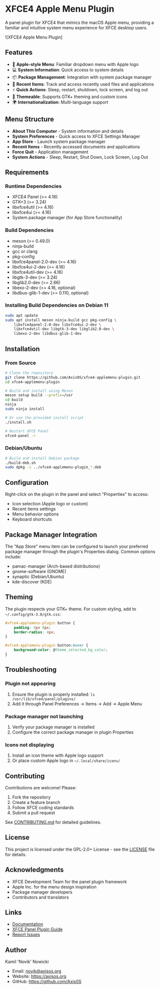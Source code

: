 # XFCE4 Apple Menu Plugin

A panel plugin for XFCE4 that mimics the macOS Apple menu, providing a familiar and intuitive system menu experience for XFCE desktop users.

![XFCE4 Apple Menu Plugin]

## Features

- 🍎 **Apple-style Menu**: Familiar dropdown menu with Apple logo
- 💻 **System Information**: Quick access to system details
- 📦 **Package Management**: Integration with system package manager
- 📄 **Recent Items**: Track and access recently used files and applications
- ⚡ **Quick Actions**: Sleep, restart, shutdown, lock screen, and log out
- 🎨 **Themeable**: Supports GTK+ theming and custom icons
- 🌍 **Internationalization**: Multi-language support

## Menu Structure

- **About This Computer** - System information and details
- **System Preferences** - Quick access to XFCE Settings Manager
- **App Store** - Launch system package manager
- **Recent Items** - Recently accessed documents and applications
- **Force Quit** - Application management
- **System Actions** - Sleep, Restart, Shut Down, Lock Screen, Log Out

## Requirements

### Runtime Dependencies
- XFCE4 Panel (>= 4.16)
- GTK+3 (>= 3.24)
- libxfce4util (>= 4.16)
- libxfce4ui (>= 4.16)
- System package manager (for App Store functionality)

### Build Dependencies
- meson (>= 0.49.0)
- ninja-build
- gcc or clang
- pkg-config
- libxfce4panel-2.0-dev (>= 4.16)
- libxfce4ui-2-dev (>= 4.16)
- libxfce4util-dev (>= 4.16)
- libgtk-3-dev (>= 3.24)
- libglib2.0-dev (>= 2.66)
- libexo-2-dev (>= 4.16, optional)
- libdbus-glib-1-dev (>= 0.110, optional)

### Installing Build Dependencies on Debian 11

```bash
sudo apt update
sudo apt install meson ninja-build gcc pkg-config \
    libxfce4panel-2.0-dev libxfce4ui-2-dev \
    libxfce4util-dev libgtk-3-dev libglib2.0-dev \
    libexo-2-dev libdbus-glib-1-dev
```

## Installation

### From Source

```bash
# Clone the repository
git clone https://github.com/Axis0S/xfce4-applemenu-plugin.git
cd xfce4-applemenu-plugin

# Build and install using Meson
meson setup build --prefix=/usr
cd build
ninja
sudo ninja install

# Or use the provided install script
./install.sh

# Restart XFCE Panel
xfce4-panel -r
```

### Debian/Ubuntu

```bash
# Build and install Debian package
./build-deb.sh
sudo dpkg -i ../xfce4-applemenu-plugin_*.deb
```

## Configuration

Right-click on the plugin in the panel and select "Properties" to access:

- Icon selection (Apple logo or custom)
- Recent items settings
- Menu behavior options
- Keyboard shortcuts

## Package Manager Integration

The "App Store" menu item can be configured to launch your preferred package manager through the plugin's Properties dialog. Common options include:
- pamac-manager (Arch-based distributions)
- gnome-software (GNOME)
- synaptic (Debian/Ubuntu)
- kde-discover (KDE)

## Theming

The plugin respects your GTK+ theme. For custom styling, add to `~/.config/gtk-3.0/gtk.css`:

```css
#xfce4-applemenu-plugin button {
    padding: 4px 8px;
    border-radius: 4px;
}

#xfce4-applemenu-plugin button:hover {
    background-color: @theme_selected_bg_color;
}
```

## Troubleshooting

### Plugin not appearing
1. Ensure the plugin is properly installed: `ls /usr/lib/xfce4/panel/plugins/`
2. Add it through Panel Preferences → Items → Add → Apple Menu

### Package manager not launching
1. Verify your package manager is installed
2. Configure the correct package manager in plugin Properties

### Icons not displaying
1. Install an icon theme with Apple logo support
2. Or place custom Apple logo in `~/.local/share/icons/`

## Contributing

Contributions are welcome! Please:

1. Fork the repository
2. Create a feature branch
3. Follow XFCE coding standards
4. Submit a pull request

See [CONTRIBUTING.md](CONTRIBUTING.md) for detailed guidelines.

## License

This project is licensed under the GPL-2.0+ License - see the [LICENSE](LICENSE) file for details.

## Acknowledgments

- XFCE Development Team for the panel plugin framework
- Apple Inc. for the menu design inspiration
- Package manager developers
- Contributors and translators

## Links

- [Documentation](DOCUMENT.md)
- [XFCE Panel Plugin Guide](https://docs.xfce.org/xfce/xfce4-panel/theming)
- [Report Issues](https://github.com/Axis0S/xfce4-applemenu-plugin/issues)

## Author

Kamil 'Novik' Nowicki
- Email: novik@axisos.org
- Website: https://axisos.org
- GitHub: https://github.com/Axis0S
